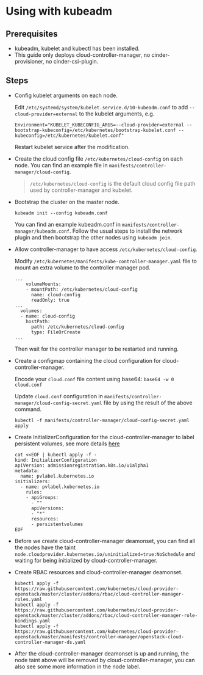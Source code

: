 # Using with kubeadm

## Prerequisites

- kubeadm, kubelet and kubectl has been installed.
- This guide only deploys cloud-controller-manager, no cinder-provisioner, no cinder-csi-plugin.

## Steps

- Config kubelet arguments on each node.

    Edit `/etc/systemd/system/kubelet.service.d/10-kubeadm.conf` to add `--cloud-provider=external` to the kubelet arguments, e.g.

    ```
    Environment="KUBELET_KUBECONFIG_ARGS=--cloud-provider=external --bootstrap-kubeconfig=/etc/kubernetes/bootstrap-kubelet.conf --kubeconfig=/etc/kubernetes/kubelet.conf"
    ```

    Restart kubelet service after the modification.

- Create the cloud config file `/etc/kubernetes/cloud-config` on each node. You can find an example file in `manifests/controller-manager/cloud-config`.

    > `/etc/kubernetes/cloud-config` is the default cloud config file path used by controller-manager and kubelet.

- Bootstrap the cluster on the master node.

    ```
    kubeadm init --config kubeadm.conf
    ```

    You can find an example kubeadm.conf in `manifests/controller-manager/kubeadm.conf`. Follow the usual steps to install the network plugin and then bootstrap the other nodes using `kubeadm join`.

- Allow controller-manager to have access `/etc/kubernetes/cloud-config`.

    Modify `/etc/kubernetes/manifests/kube-controller-manager.yaml` file to mount an extra volume to the controller manager pod.

    ```
    ...
        volumeMounts:
        - mountPath: /etc/kubernetes/cloud-config
          name: cloud-config
          readOnly: true
    ...
      volumes:
      - name: cloud-config
        hostPath:
          path: /etc/kubernetes/cloud-config
          type: FileOrCreate
    ...
    ```

    Then wait for the controller manager to be restarted and running.

- Create a configmap containing the cloud configuration for cloud-controller-manager.

   Encode your `cloud.conf` file content using base64: `base64 -w 0 cloud.conf`

   Update `cloud.conf` configuration in `manifests/controller-manager/cloud-config-secret.yaml` file
by using the result of the above command.

    ```shell
    kubectl -f manifests/controller-manager/cloud-config-secret.yaml apply
    ```

- Create InitializerConfiguration for the cloud-controller-manager to label persistent volumes, see more details [here](https://kubernetes.io/docs/tasks/administer-cluster/running-cloud-controller/#running-cloud-controller-manager)

    ```
    cat <<EOF | kubectl apply -f -
    kind: InitializerConfiguration
    apiVersion: admissionregistration.k8s.io/v1alpha1
    metadata:
      name: pvlabel.kubernetes.io
    initializers:
      - name: pvlabel.kubernetes.io
        rules:
        - apiGroups:
          - ""
          apiVersions:
          - "*"
          resources:
          - persistentvolumes
    EOF
    ```
- Before we create cloud-controller-manager deamonset, you can find all the nodes have the taint `node.cloudprovider.kubernetes.io/uninitialized=true:NoSchedule` and waiting for being initialized by cloud-controller-manager.

- Create RBAC resources and cloud-controller-manager deamonset.

    ```shell
    kubectl apply -f https://raw.githubusercontent.com/kubernetes/cloud-provider-openstack/master/cluster/addons/rbac/cloud-controller-manager-roles.yaml
    kubectl apply -f https://raw.githubusercontent.com/kubernetes/cloud-provider-openstack/master/cluster/addons/rbac/cloud-controller-manager-role-bindings.yaml
    kubectl apply -f https://raw.githubusercontent.com/kubernetes/cloud-provider-openstack/master/manifests/controller-manager/openstack-cloud-controller-manager-ds.yaml
    ```

- After the cloud-controller-manager deamonset is up and running, the node taint above will be removed by cloud-controller-manager, you can also see some more information in the node label.
